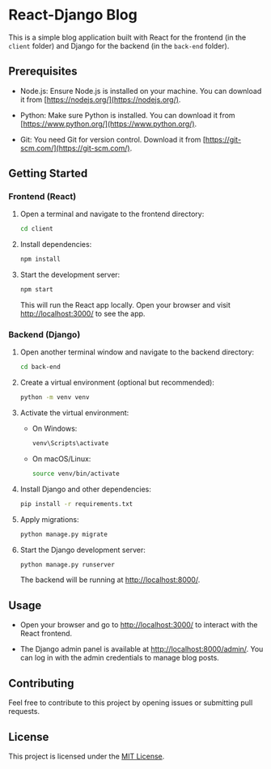 # React-Django Blog

This is a simple blog application built with React for the frontend (in the `client` folder) and Django for the backend (in the `back-end` folder).

## Prerequisites

- Node.js: Ensure Node.js is installed on your machine. You can download it from [https://nodejs.org/](https://nodejs.org/).

- Python: Make sure Python is installed. You can download it from [https://www.python.org/](https://www.python.org/).

- Git: You need Git for version control. Download it from [https://git-scm.com/](https://git-scm.com/).

## Getting Started

### Frontend (React)

1. Open a terminal and navigate to the frontend directory:

    ```bash
    cd client
    ```

2. Install dependencies:

    ```bash
    npm install
    ```

3. Start the development server:

    ```bash
    npm start
    ```

   This will run the React app locally. Open your browser and visit [http://localhost:3000/](http://localhost:3000/) to see the app.

### Backend (Django)

1. Open another terminal window and navigate to the backend directory:

    ```bash
    cd back-end
    ```

2. Create a virtual environment (optional but recommended):

    ```bash
    python -m venv venv
    ```

3. Activate the virtual environment:

    - On Windows:

      ```bash
      venv\Scripts\activate
      ```

    - On macOS/Linux:

      ```bash
      source venv/bin/activate
      ```

4. Install Django and other dependencies:

    ```bash
    pip install -r requirements.txt
    ```

5. Apply migrations:

    ```bash
    python manage.py migrate
    ```

6. Start the Django development server:

    ```bash
    python manage.py runserver
    ```

   The backend will be running at [http://localhost:8000/](http://localhost:8000/).

## Usage

- Open your browser and go to [http://localhost:3000/](http://localhost:3000/) to interact with the React frontend.

- The Django admin panel is available at [http://localhost:8000/admin/](http://localhost:8000/admin/). You can log in with the admin credentials to manage blog posts.

## Contributing

Feel free to contribute to this project by opening issues or submitting pull requests.

## License

This project is licensed under the [MIT License](LICENSE).
